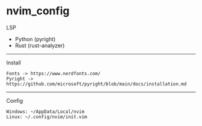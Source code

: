 # nvim_config

LSP
- Python (pyright)
- Rust (rust-analyzer)

----
Install

    Fonts -> https://www.nerdfonts.com/
    Pyright -> https://github.com/microsoft/pyright/blob/main/docs/installation.md

---
Config

    Windows: ~/AppData/Local/nvim
    Linux: ~/.config/nvim/init.vim
